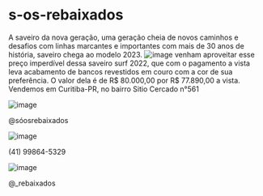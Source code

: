 # s-os-rebaixados
A saveiro da nova geração, uma geração cheia de novos caminhos e desafios com linhas marcantes e importantes com mais de 30 anos de história, saveiro chega ao modelo 2023.
![image](https://user-images.githubusercontent.com/113630192/198360056-6fe38238-2525-4ca5-b0dd-fdc9c8885b11.png)
venham aproveitar esse preço imperdível dessa saveiro surf 2022, que com o pagamento a vista leva acabamento de bancos revestidos em couro com a cor de sua preferência.
O valor dela é de R$ 80.000,00 por R$ 77.890,00 a vista. Vendemos em Curitiba-PR, no bairro Sitio Cercado n°561

![image](https://user-images.githubusercontent.com/113630192/198360401-0821282b-216e-4700-ab27-8ab743f5f8c6.png)

@sóosrebaixados

![image](https://user-images.githubusercontent.com/113630192/198360529-90344bb8-fbb0-43c1-b335-b6adf1c9fd3b.png)

(41) 99864-5329

![image](https://user-images.githubusercontent.com/113630192/198361038-26c6f5bd-8851-4541-bff6-205c53f76f14.png)

@_rebaixados
